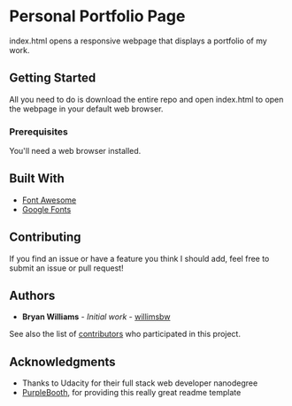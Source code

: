 # Personal Portfolio Page

index.html opens a responsive webpage that displays a portfolio of my work.

## Getting Started

All you need to do is download the entire repo and open index.html to open the webpage in your default web browser.

### Prerequisites

You'll need a web browser installed.

## Built With

* [Font Awesome](https://fontawesome.com/)
* [Google Fonts](https://fonts.google.com/)

## Contributing

If you find an issue or have a feature you think I should add, feel free to submit an issue or pull request!

## Authors

* **Bryan Williams** - *Initial work* - [willimsbw](https://github.com/willimsbw)

See also the list of [contributors](https://github.com/willimsbw/movie-website/graphs/contributors)
who participated in this project.

## Acknowledgments

* Thanks to Udacity for their full stack web developer nanodegree
* [PurpleBooth](https://gist.github.com/PurpleBooth/109311bb0361f32d87a2), for providing this really great readme template
